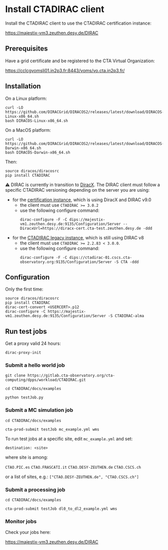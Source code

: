 # Install CTADIRAC client

Install the CTADIRAC client to use the CTADIRAC certification instance:

https://majestix-vm3.zeuthen.desy.de/DIRAC

## Prerequisites

Have a grid certificate and be registered to the CTA Virtual Organization:

https://cclcgvomsli01.in2p3.fr:8443/voms/vo.cta.in2p3.fr/

## Installation

On a Linux platform:

```
curl -LO https://github.com/DIRACGrid/DIRACOS2/releases/latest/download/DIRACOS-Linux-x86_64.sh
bash DIRACOS-Linux-x86_64.sh
```

On a MacOS platform:

```
curl -LO https://github.com/DIRACGrid/DIRACOS2/releases/latest/download/DIRACOS-Darwin-x86_64.sh
bash DIRACOS-Darwin-x86_64.sh
```

Then:

```
source diracos/diracosrc
pip install CTADIRAC
```

:warning: DIRAC is currently in transition to [DiracX](https://github.com/DIRACGrid/diracx).
The DIRAC client must follow a specific CTADIRAC versioning depending on the server you are using:
  - for the [certification instance](https://majestix-vm3.zeuthen.desy.de/DIRAC), which is using DiracX and DIRAC v9.0
    - the client must use `CTADIRAC >= 3.0.2`
    - use the following configure command:
      ```
      dirac-configure -F -C dips://majestix-vm1.zeuthen.desy.de:9135/Configuration/Server --DiracxUrl=https://diracx-cert.cta-test.zeuthen.desy.de -ddd
      ```
  - for the [CTADIRAC legacy instance](https://ctadirac-01.cscs.cta-observatory.org/DIRAC/), which is still using DIRAC v8
    - the client must use `CTADIRAC >= 2.2.83 < 3.0.0`.
    - use the following configure command:
      ```
      dirac-configure -F -C dips://ctadirac-01.cscs.cta-observatory.org:9135/Configuration/Server -S CTA -ddd
      ```

## Configuration

Only the first time:

```
source diracos/diracosrc
pip install CTADIRAC
dirac-cert-convert <USERCERT>.p12
dirac-configure -C https://majestix-vm1.zeuthen.desy.de:9135/Configuration/Server -S CTADIRAC-alma
```

## Run test jobs

Get a proxy valid 24 hours:

`dirac-proxy-init`

### Submit a hello world job

`git clone https://gitlab.cta-observatory.org/cta-computing/dpps/workload/CTADIRAC.git`

`cd CTADIRAC/docs/examples`

`python testJob.py`

### Submit a MC simulation job

`cd CTADIRAC/docs/examples`

`cta-prod-submit testJob mc_example.yml wms`

To run test jobs at a specific site, edit `mc_example.yml` and set:

`destination: <site>`

where site is among:

`CTAO.PIC.es`
`CTAO.FRASCATI.it`
`CTAO.DESY-ZEUTHEN.de`
`CTAO.CSCS.ch`

or a list of sites, e.g.: `["CTAO.DESY-ZEUTHEN.de", "CTAO.CSCS.ch"]`

### Submit a processing job

`cd CTADIRAC/docs/examples`

`cta-prod-submit testJob dl0_to_dl2_example.yml wms`

### Monitor jobs

Check your jobs here:

https://majestix-vm3.zeuthen.desy.de/DIRAC
